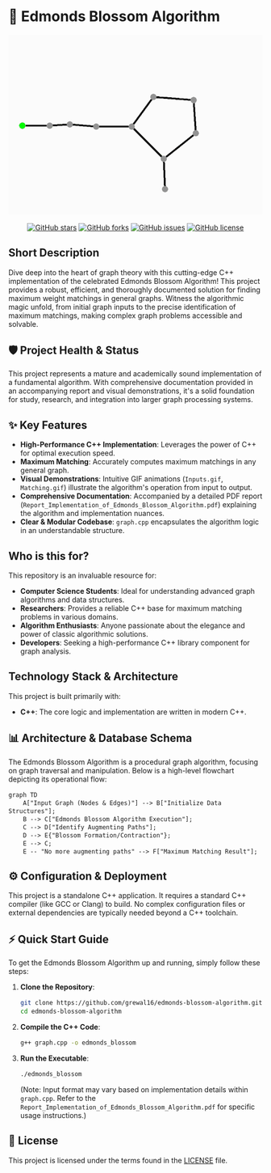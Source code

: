 # 🚀 Edmonds Blossom Algorithm

<p align="center"><img src="./Matching.gif" alt="Edmonds Blossom Algorithm in action" width="600"></p>

<p align="center">
  <a href="https://github.com/grewal16/edmonds-blossom-algorithm/stargazers"><img src="https://img.shields.io/github/stars/grewal16/edmonds-blossom-algorithm?style=for-the-badge" alt="GitHub stars"></a>
  <a href="https://github.com/grewal16/edmonds-blossom-algorithm/network/members"><img src="https://img.shields.io/github/forks/grewal16/edmonds-blossom-algorithm?style=for-the-badge" alt="GitHub forks"></a>
  <a href="https://github.com/grewal16/edmonds-blossom-algorithm/issues"><img src="https://img.shields.io/github/issues/grewal16/edmonds-blossom-algorithm?style=for-the-badge" alt="GitHub issues"></a>
  <a href="./LICENSE"><img src="https://img.shields.io/github/license/grewal16/edmonds-blossom-algorithm?style=for-the-badge" alt="GitHub license"></a>
</p>

## Short Description
Dive deep into the heart of graph theory with this cutting-edge C++ implementation of the celebrated Edmonds Blossom Algorithm! This project provides a robust, efficient, and thoroughly documented solution for finding maximum weight matchings in general graphs. Witness the algorithmic magic unfold, from initial graph inputs to the precise identification of maximum matchings, making complex graph problems accessible and solvable.

## 🛡️ Project Health & Status
This project represents a mature and academically sound implementation of a fundamental algorithm. With comprehensive documentation provided in an accompanying report and visual demonstrations, it's a solid foundation for study, research, and integration into larger graph processing systems.

## ✨ Key Features
*   **High-Performance C++ Implementation**: Leverages the power of C++ for optimal execution speed.
*   **Maximum Matching**: Accurately computes maximum matchings in any general graph.
*   **Visual Demonstrations**: Intuitive GIF animations (`Inputs.gif`, `Matching.gif`) illustrate the algorithm's operation from input to output.
*   **Comprehensive Documentation**: Accompanied by a detailed PDF report (`Report_Implementation_of_Edmonds_Blossom_Algorithm.pdf`) explaining the algorithm and implementation nuances.
*   **Clear & Modular Codebase**: `graph.cpp` encapsulates the algorithm logic in an understandable structure.

## Who is this for?
This repository is an invaluable resource for:
*   **Computer Science Students**: Ideal for understanding advanced graph algorithms and data structures.
*   **Researchers**: Provides a reliable C++ base for maximum matching problems in various domains.
*   **Algorithm Enthusiasts**: Anyone passionate about the elegance and power of classic algorithmic solutions.
*   **Developers**: Seeking a high-performance C++ library component for graph analysis.

## Technology Stack & Architecture
This project is built primarily with:
*   **C++**: The core logic and implementation are written in modern C++.

## 📊 Architecture & Database Schema
The Edmonds Blossom Algorithm is a procedural graph algorithm, focusing on graph traversal and manipulation. Below is a high-level flowchart depicting its operational flow:

```mermaid
graph TD
    A["Input Graph (Nodes & Edges)"] --> B["Initialize Data Structures"];
    B --> C["Edmonds Blossom Algorithm Execution"];
    C --> D["Identify Augmenting Paths"];
    D --> E{"Blossom Formation/Contraction"};
    E --> C;
    E -- "No more augmenting paths" --> F["Maximum Matching Result"];
```

## ⚙️ Configuration & Deployment
This project is a standalone C++ application. It requires a standard C++ compiler (like GCC or Clang) to build. No complex configuration files or external dependencies are typically needed beyond a C++ toolchain.

## ⚡ Quick Start Guide
To get the Edmonds Blossom Algorithm up and running, simply follow these steps:

1.  **Clone the Repository**:
    ```bash
    git clone https://github.com/grewal16/edmonds-blossom-algorithm.git
    cd edmonds-blossom-algorithm
    ```
2.  **Compile the C++ Code**:
    ```bash
    g++ graph.cpp -o edmonds_blossom
    ```
3.  **Run the Executable**:
    ```bash
    ./edmonds_blossom
    ```
    (Note: Input format may vary based on implementation details within `graph.cpp`. Refer to the `Report_Implementation_of_Edmonds_Blossom_Algorithm.pdf` for specific usage instructions.)

## 📜 License
This project is licensed under the terms found in the [LICENSE](./LICENSE) file.